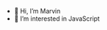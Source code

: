 - 👋 Hi, I’m Marvin
- 👀 I’m interested in JavaScript

<!---
uuuhds/uuuhds is a ✨ special ✨ repository because its `README.md` (this file) appears on your GitHub profile.
You can click the Preview link to take a look at your changes.
--->

